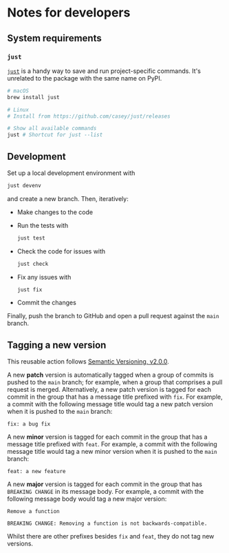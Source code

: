 # Notes for developers

## System requirements

### `just`

[`just`][1] is a handy way to save and run project-specific commands.
It's unrelated to the package with the same name on PyPI.

```sh
# macOS
brew install just

# Linux
# Install from https://github.com/casey/just/releases

# Show all available commands
just # Shortcut for just --list
```

## Development

Set up a local development environment with

```sh
just devenv
```

and create a new branch.
Then, iteratively:

* Make changes to the code
* Run the tests with

  ```sh
  just test
  ```

* Check the code for issues with

  ```sh
  just check
  ```

* Fix any issues with

  ```sh
  just fix
  ```

* Commit the changes

Finally, push the branch to GitHub and open a pull request against the `main` branch.

## Tagging a new version

This reusable action follows [Semantic Versioning, v2.0.0]().

A new __patch__ version is automatically tagged when a group of commits is pushed to the `main` branch;
for example, when a group that comprises a pull request is merged.
Alternatively, a new patch version is tagged for each commit in the group that has a message title prefixed with `fix`.
For example, a commit with the following message title would tag a new patch version when it is pushed to the `main` branch:

```
fix: a bug fix
```

A new __minor__ version is tagged for each commit in the group that has a message title prefixed with `feat`.
For example, a commit with the following message title would tag a new minor version when it is pushed to the `main` branch:

```
feat: a new feature
```

A new __major__ version is tagged for each commit in the group that has `BREAKING CHANGE` in its message body.
For example, a commit with the following message body would tag a new major version:

```
Remove a function

BREAKING CHANGE: Removing a function is not backwards-compatible.
```

Whilst there are other prefixes besides `fix` and `feat`, they do not tag new versions.

[1]: https://github.com/casey/just/
[2]: https://semver.org/spec/v2.0.0.html
